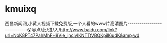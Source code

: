 # kmuixq
西昌新闻网,小黄人视频下载免费版,一个人看的www片高清图片----------------------------😵😵点/此/进/入/http://www.baidu.com/link?url=NoK8PT47PahMhFH8Vie_jnciyIKNTTtVBQKpill6udK&amp;wd
